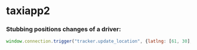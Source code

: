 taxiapp2
========

### Stubbing positions changes of a driver:
```javascript
window.connection.trigger("tracker.update_location", {latlng: [61, 30], driver_id: 4})
```
